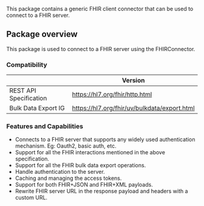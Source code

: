 This package contains a generic FHIR client connector that can be used to connect to a FHIR server.

## Package overview

This package is used to connect to a FHIR server using the FHIRConnector.

### Compatibility

|                        | Version                                        |
|------------------------|------------------------------------------------|
| REST API Specification | <https://hl7.org/fhir/http.html>               |
| Bulk Data Export IG    | <https://hl7.org/fhir/uv/bulkdata/export.html> |

### Features and Capabilities

* Connects to a FHIR server that supports any widely used authentication mechanism. Eg: Oauth2, basic auth, etc.
* Support for all the FHIR interactions mentioned in the above specification.
* Support for all the FHIR bulk data export operations.
* Handle authentication to the server.
* Caching and managing the access tokens.
* Support for both FHIR+JSON and FHIR+XML payloads.
* Rewrite FHIR server URL in the response payload and headers with a custom URL.
